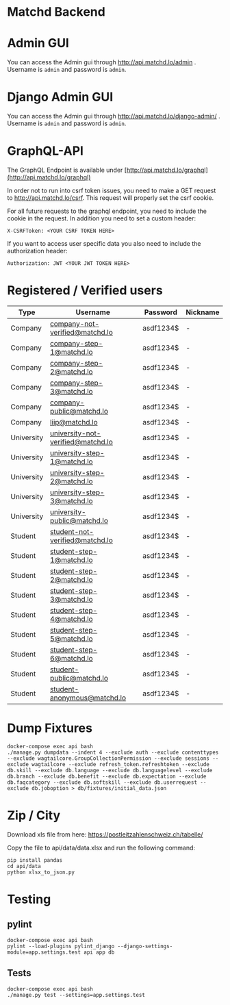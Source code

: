 Matchd Backend
==============

# Admin GUI
You can access the Admin gui through <a href="http://api.matchd.lo/admin/"> http://api.matchd.lo/admin </a>. Username is `admin` and password is `admin`.

# Django Admin GUI
You can access the Admin gui through <a href="http://api.matchd.lo/django-admin/"> http://api.matchd.lo/django-admin/ </a>. Username is `admin` and password is `admin`.

# GraphQL-API
The GraphQL Endpoint is available under [http://api.matchd.lo/graphql](http://api.matchd.lo/graphql)

In order not to run into csrf token issues, you need to make a GET request to http://api.matchd.lo/csrf. This request will properly set the csrf cookie.


For all future requests to the graphql endpoint, you need to include the cookie in the request. In addition you need to set a custom header:

    X-CSRFToken: <YOUR CSRF TOKEN HERE>
    
If you want to access user specific data you also need to include the authorization header:

    Authorization: JWT <YOUR JWT TOKEN HERE>

# Registered / Verified users


| Type | Username | Password | Nickname |
|---|---|---|---|
| Company | company-not-verified@matchd.lo | asdf1234$ | - |
| Company | company-step-1@matchd.lo | asdf1234$ | - |
| Company | company-step-2@matchd.lo | asdf1234$ | - |
| Company | company-step-3@matchd.lo | asdf1234$ | - |
| Company | company-public@matchd.lo | asdf1234$ | - |
| Company | liip@matchd.lo | asdf1234$ | - |
| University | university-not-verified@matchd.lo | asdf1234$ | - |
| University | university-step-1@matchd.lo | asdf1234$ | - |
| University | university-step-2@matchd.lo | asdf1234$ | - |
| University | university-step-3@matchd.lo | asdf1234$ | - |
| University | university-public@matchd.lo | asdf1234$ | - |
| Student | student-not-verified@matchd.lo | asdf1234$ | - |
| Student | student-step-1@matchd.lo | asdf1234$ | - |
| Student | student-step-2@matchd.lo | asdf1234$ | - |
| Student | student-step-3@matchd.lo | asdf1234$ | - |
| Student | student-step-4@matchd.lo | asdf1234$ | - |
| Student | student-step-5@matchd.lo | asdf1234$ | - |
| Student | student-step-6@matchd.lo | asdf1234$ | - |
| Student | student-public@matchd.lo | asdf1234$ | - |
| Student | student-anonymous@matchd.lo | asdf1234$ | - |


# Dump Fixtures

    docker-compose exec api bash 
    ./manage.py dumpdata --indent 4 --exclude auth --exclude contenttypes --exclude wagtailcore.GroupCollectionPermission --exclude sessions --exclude wagtailcore --exclude refresh_token.refreshtoken --exclude db.skill --exclude db.language --exclude db.languagelevel --exclude db.branch --exclude db.benefit --exclude db.expectation --exclude db.faqcategory --exclude db.softskill --exclude db.userrequest --exclude db.joboption > db/fixtures/initial_data.json

# Zip / City

Download xls file from here: https://postleitzahlenschweiz.ch/tabelle/

Copy the file to api/data/data.xlsx and run the following command:

    pip install pandas
    cd api/data
    python xlsx_to_json.py

# Testing

## pylint

    docker-compose exec api bash
    pylint --load-plugins pylint_django --django-settings-module=app.settings.test api app db

## Tests

    docker-compose exec api bash
    ./manage.py test --settings=app.settings.test
